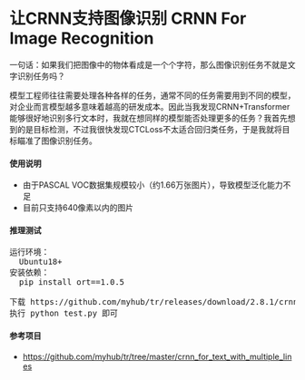 # 让CRNN支持图像识别 CRNN For Image Recognition

一句话：如果我们把图像中的物体看成是一个个字符，那么图像识别任务不就是文字识别任务吗？<br>

模型工程师往往需要处理各种各样的任务，通常不同的任务需要用到不同的模型，对企业而言模型越多意味着越高的研发成本。因此当我发现CRNN+Transformer能够很好地识别多行文本时，我就在想同样的模型能否处理更多的任务？我首先想到的是目标检测，不过我很快发现CTCLoss不太适合回归类任务，于是我就将目标瞄准了图像识别任务。

#### 使用说明
+ 由于PASCAL VOC数据集规模较小（约1.66万张图片），导致模型泛化能力不足
+ 目前只支持640像素以内的图片

#### 推理测试
<pre>
运行环境：
  Ubuntu18+
安装依赖：
  pip install ort==1.0.5

下载 https://github.com/myhub/tr/releases/download/2.8.1/crnn_for_image_recognition_v1_0.zip 文件后解压
执行 python test.py 即可
</pre>

#### 参考项目
+ https://github.com/myhub/tr/tree/master/crnn_for_text_with_multiple_lines

